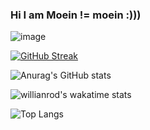 ### Hi I am Moein != moein :)))

![image](https://mfuzzy.com/github/dino.gif)

[![GitHub Streak](https://github-readme-streak-stats.herokuapp.com?user=mkasaii16&theme=dark&hide_border=true&date_format=j%20M%5B%20Y%5D)](https://git.io/streak-stats)

![Anurag's GitHub stats](https://github-readme-stats.vercel.app/api?username=mkasaii16&show_icons=true&theme=merko)

![willianrod's wakatime stats](https://github-readme-stats.vercel.app/api/wakatime?username=mkasaii16&theme=merko)

![Top Langs](https://github-readme-stats.vercel.app/api/top-langs/?username=mkasaii16&theme=merko&layout=compact)
